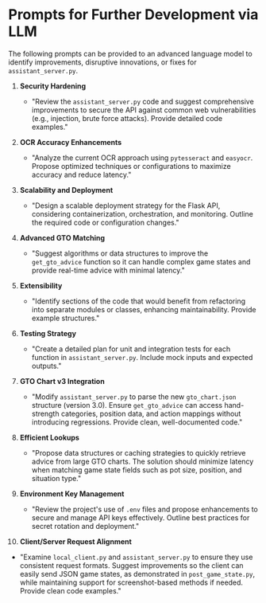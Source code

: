 # Prompts for Further Development via LLM

The following prompts can be provided to an advanced language model to identify improvements, disruptive innovations, or fixes for `assistant_server.py`.

1. **Security Hardening**
   - "Review the `assistant_server.py` code and suggest comprehensive improvements to secure the API against common web vulnerabilities (e.g., injection, brute force attacks). Provide detailed code examples."

2. **OCR Accuracy Enhancements**
   - "Analyze the current OCR approach using `pytesseract` and `easyocr`. Propose optimized techniques or configurations to maximize accuracy and reduce latency."

3. **Scalability and Deployment**
   - "Design a scalable deployment strategy for the Flask API, considering containerization, orchestration, and monitoring. Outline the required code or configuration changes."

4. **Advanced GTO Matching**
   - "Suggest algorithms or data structures to improve the `get_gto_advice` function so it can handle complex game states and provide real-time advice with minimal latency."

5. **Extensibility**
   - "Identify sections of the code that would benefit from refactoring into separate modules or classes, enhancing maintainability. Provide example structures."

6. **Testing Strategy**
   - "Create a detailed plan for unit and integration tests for each function in `assistant_server.py`. Include mock inputs and expected outputs."

7. **GTO Chart v3 Integration**
   - "Modify `assistant_server.py` to parse the new `gto_chart.json` structure (version 3.0). Ensure `get_gto_advice` can access hand-strength categories, position data, and action mappings without introducing regressions. Provide clean, well-documented code."

8. **Efficient Lookups**
   - "Propose data structures or caching strategies to quickly retrieve advice from large GTO charts. The solution should minimize latency when matching game state fields such as pot size, position, and situation type."

9. **Environment Key Management**
   - "Review the project's use of `.env` files and propose enhancements to secure and manage API keys effectively. Outline best practices for secret rotation and deployment."

10. **Client/Server Request Alignment**
   - "Examine `local_client.py` and `assistant_server.py` to ensure they use consistent request formats. Suggest improvements so the client can easily send JSON game states, as demonstrated in `post_game_state.py`, while maintaining support for screenshot-based methods if needed. Provide clean code examples."
